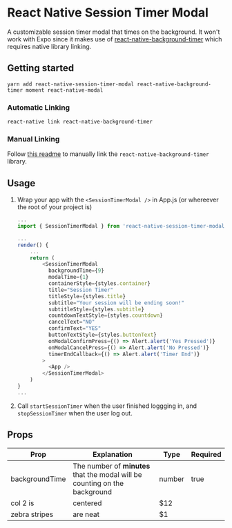 
# React Native Session Timer Modal
A customizable session timer modal that times on the background. It won't work with Expo since it makes use of [react-native-background-timer](https://github.com/ocetnik/react-native-background-timer) which requires native library linking.

## Getting started

`yarn add react-native-session-timer-modal react-native-background-timer moment react-native-modal`

### Automatic Linking

`react-native link react-native-background-timer`

### Manual Linking

Follow [this readme](https://github.com/ocetnik/react-native-background-timer/blob/master/README.md) to manually link the `react-native-background-timer` library.

## Usage

1. Wrap your app with the `<SessionTimerModal />` in App.js (or whereever the root of your project is)

	```javascript
	...
	import { SessionTimerModal } from 'react-native-session-timer-modal';

	...
	render() {
		...
		return (
			<SessionTimerModal
			  backgroundTime={9}
			  modalTime={1}
			  containerStyle={styles.container}
			  title="Session Timer"
			  titleStyle={styles.title}
			  subtitle="Your session will be ending soon!"
			  subtitleStyle={styles.subtitle}
			  countdownTextStyle={styles.countdown}
			  cancelText="NO"
			  confirmText="YES"
			  buttonTextStyle={styles.buttonText}
			  onModalConfirmPress={() => Alert.alert('Yes Pressed')}
			  onModalCancelPress={() => Alert.alert('No Pressed')}
			  timerEndCallback={() => Alert.alert('Timer End')}
			>
			  <App />
			</SessionTimerModal>
		)
	}
	...
	```
  2. Call `startSessionTimer` when the user finished loggging in, and `stopSessionTimer` when the user log out.

## Props

| Prop | Explanation | Type | Required |
| ------------- | ------------- | ----- | ----- |
| backgroundTime | The number of **minutes** that the modal will be counting on the background | number | true |
| col 2 is      | centered      |   $12 |
| zebra stripes | are neat      |    $1 |

